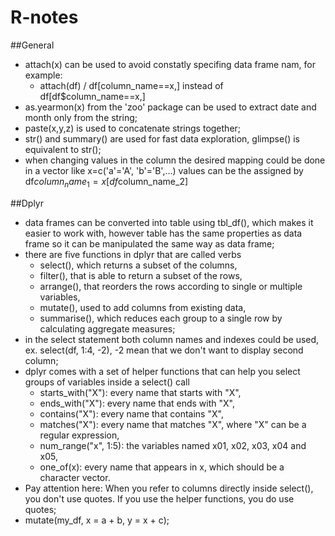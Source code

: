 # R-notes

##General
- attach(x) can be used to avoid constatly specifing data frame nam, for example:
     - attach(df) / df[column_name==x,] instead of df[df$column_name==x,]
- as.yearmon(x) from the 'zoo' package can be used to extract date and month only from the string;
- paste(x,y,z) is used to concatenate strings together;
- str() and summary() are used for fast data exploration, glimpse() is equivalent to str();
- when changing values in the column the desired mapping could be done in a vector like x=c('a'='A', 'b'='B',...) values can be the assigned by df$column_name_1=x[df$column_name_2]

##Dplyr
- data frames can be converted into table using tbl_df(), which makes it easier to work with, however table has the same properties as data frame so it can be manipulated the same way as data frame;
- there are five functions in dplyr that are called verbs
     - select(), which returns a subset of the columns,
     - filter(), that is able to return a subset of the rows,
     - arrange(), that reorders the rows according to single or multiple variables,
     - mutate(), used to add columns from existing data,
     - summarise(), which reduces each group to a single row by calculating aggregate measures;
- in the select statement both column names and indexes could be used, ex. select(df, 1:4, -2), -2 mean that we don't want to display second column;
- dplyr comes with a set of helper functions that can help you select groups of variables inside a select() call
     - starts_with("X"): every name that starts with "X",
     - ends_with("X"): every name that ends with "X",
     - contains("X"): every name that contains "X",
     - matches("X"): every name that matches "X", where "X" can be a regular expression,
     - num_range("x", 1:5): the variables named x01, x02, x03, x04 and x05,
     - one_of(x): every name that appears in x, which should be a character vector.
- Pay attention here: When you refer to columns directly inside select(), you don't use quotes. If you use the helper functions, you do use quotes;
- mutate(my_df, x = a + b, y = x + c);
      
